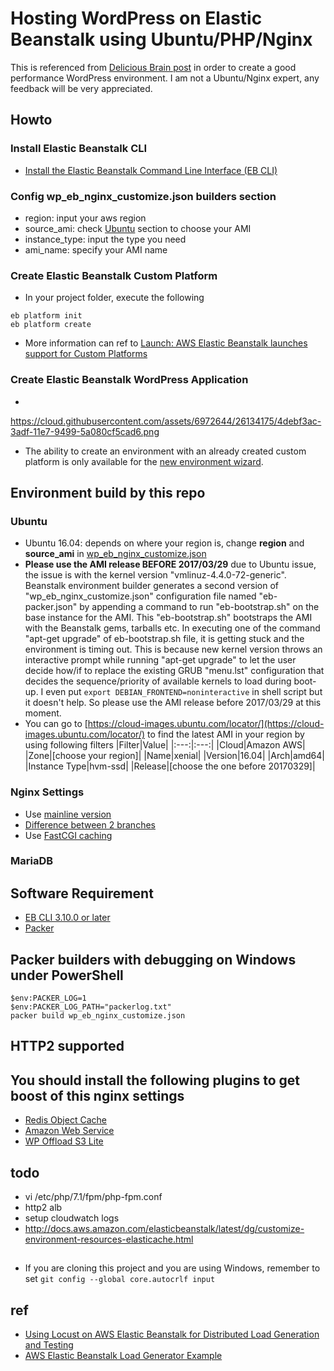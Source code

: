 # Hosting WordPress on Elastic Beanstalk using Ubuntu/PHP/Nginx

This is referenced from [Delicious Brain post](https://deliciousbrains.com/hosting-wordpress-2017-update/) in order to create a good performance WordPress environment. 
I am not a Ubuntu/Nginx expert, any feedback will be very appreciated.

## Howto

### Install Elastic Beanstalk CLI
- [Install the Elastic Beanstalk Command Line Interface (EB CLI)](http://docs.aws.amazon.com/elasticbeanstalk/latest/dg/eb-cli3-install.html)

### Config wp_eb_nginx_customize.json **builders** section
- region: input your aws region
- source_ami: check [Ubuntu](#Ubuntu) section to choose your AMI 
- instance_type: input the type you need
- ami_name: specify your AMI name

### Create Elastic Beanstalk Custom Platform
- In your project folder, execute the following
```
eb platform init
eb platform create
```
- More information can ref to [Launch: AWS Elastic Beanstalk launches support for Custom Platforms](https://aws.amazon.com/blogs/aws/launch-aws-elastic-beanstalk-launches-support-for-custom-platforms/)

### Create Elastic Beanstalk WordPress Application
- 
https://cloud.githubusercontent.com/assets/6972644/26134175/4debf3ac-3adf-11e7-9499-5a080cf5cad6.png
- The ability to create an environment with an already created custom platform is only available for the [new environment wizard](http://docs.aws.amazon.com/elasticbeanstalk/latest/dg/environments-create-wizard.html).

## Environment build by this repo

### Ubuntu<a name="Ubuntu"></a>
- Ubuntu 16.04: depends on where your region is, change **region** and **source_ami** in [wp_eb_nginx_customize.json](wp_eb_nginx_customize.json)
- **Please use the AMI release BEFORE 2017/03/29** due to Ubuntu issue,  the issue is with the kernel version "vmlinuz-4.4.0-72-generic".
Beanstalk environment builder generates a second version of "wp_eb_nginx_customize.json" configuration file named "eb-packer.json" by appending a command to run "eb-bootstrap.sh" on the base instance for the AMI. 
This "eb-bootstrap.sh" bootstraps the AMI with the Beanstalk gems, tarballs etc. 
In executing one of the command "apt-get upgrade" of eb-bootstrap.sh file, it is getting stuck and the environment is timing out. 
This is because new kernel version throws an interactive prompt while running "apt-get upgrade" to let the user decide how/if to replace the existing GRUB "menu.lst" configuration that decides the sequence/priority of available kernels to load during boot-up. 
I even put `export DEBIAN_FRONTEND=noninteractive` in shell script but it doesn't help.
So please use the AMI release before 2017/03/29 at this moment.
- You can go to [https://cloud-images.ubuntu.com/locator/](https://cloud-images.ubuntu.com/locator/) to find the latest AMI in your region by using following filters
|Filter|Value|
|:---:|:---:|
|Cloud|Amazon AWS|
|Zone|[choose your region]|
|Name|xenial|
|Version|16.04|
|Arch|amd64|
|Instance Type|hvm-ssd|
|Release|[choose the one before 20170329]|

### Nginx Settings
- Use [mainline version](https://deliciousbrains.com/hosting-wordpress-yourself-nginx-php-mysql/)
- [Difference between 2 branches](https://www.nginx.com/blog/nginx-1-6-1-7-released/)
- Use [FastCGI caching](https://deliciousbrains.com/hosting-wordpress-yourself-server-monitoring-caching/#page-cache)

### MariaDB

## Software Requirement
- [EB CLI 3.10.0 or later](http://docs.aws.amazon.com/elasticbeanstalk/latest/dg/eb-cli3-install.html)
- [Packer](https://www.packer.io/)

## Packer builders with debugging on Windows under PowerShell
```
$env:PACKER_LOG=1
$env:PACKER_LOG_PATH="packerlog.txt"
packer build wp_eb_nginx_customize.json
```

## HTTP2 supported

## You should install the following plugins to get boost of this nginx settings
- [Redis Object Cache](https://wordpress.org/plugins/redis-cache/)
- [Amazon Web Service](https://wordpress.org/plugins/amazon-web-services/)
- [WP Offload S3 Lite](https://wordpress.org/plugins/amazon-s3-and-cloudfront/)

## todo
- vi /etc/php/7.1/fpm/php-fpm.conf
- http2 alb
- setup cloudwatch logs
- http://docs.aws.amazon.com/elasticbeanstalk/latest/dg/customize-environment-resources-elasticache.html

##
- If you are cloning this project and you are using Windows, remember to set `git config --global core.autocrlf input` 

## ref
- [Using Locust on AWS Elastic Beanstalk for Distributed Load Generation and Testing](https://aws.amazon.com/blogs/devops/using-locust-on-aws-elastic-beanstalk-for-distributed-load-generation-and-testing/)
- [AWS Elastic Beanstalk Load Generator Example](https://github.com/awslabs/eb-locustio-sample)